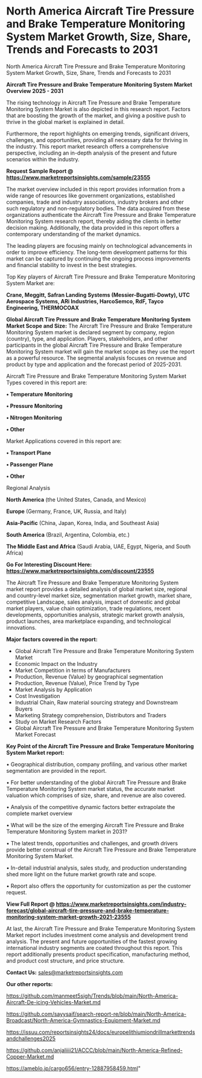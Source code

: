 # North America Aircraft Tire Pressure and Brake Temperature Monitoring System Market Growth, Size, Share, Trends and Forecasts to 2031
North America Aircraft Tire Pressure and Brake Temperature Monitoring System Market Growth, Size, Share, Trends and Forecasts to 2031

<Strong> Aircraft Tire Pressure and Brake Temperature Monitoring System Market Overview 2025 - 2031</strong>

The rising technology in Aircraft Tire Pressure and Brake Temperature Monitoring System Market is also depicted in this research report. Factors that are boosting the growth of the market, and giving a positive push to thrive in the global market is explained in detail.

Furthermore, the report highlights on emerging trends, significant drivers, challenges, and opportunities, providing all necessary data for thriving in the industry. This report market research offers a comprehensive perspective, including an in-depth analysis of the present and future scenarios within the industry.

<strong>Request Sample Report @ <a href=https://www.marketreportsinsights.com/sample/23555>https://www.marketreportsinsights.com/sample/23555</a></strong>

The market overview included in this report provides information from a wide range of resources like government organizations, established companies, trade and industry associations, industry brokers and other such regulatory and non-regulatory bodies. The data acquired from these organizations authenticate the Aircraft Tire Pressure and Brake Temperature Monitoring System research report, thereby aiding the clients in better decision making. Additionally, the data provided in this report offers a contemporary understanding of the market dynamics.

The leading players are focusing mainly on technological advancements in order to improve efficiency. The long-term development patterns for this market can be captured by continuing the ongoing process improvements and financial stability to invest in the best strategies.

Top Key players of Aircraft Tire Pressure and Brake Temperature Monitoring System Market are:

<strong>Crane, Meggitt, Safran Landing Systems (Messier-Bugatti-Dowty), UTC Aerospace Systems, ARi Industries, HarcoSemco, RdF, Tayco Engineering, THERMOCOAX</strong>

<strong><b>Global Aircraft Tire Pressure and Brake Temperature Monitoring System Market Scope and Size:</b></strong>
The Aircraft Tire Pressure and Brake Temperature Monitoring System market is declared segment by company, region (country), type, and application. Players, stakeholders, and other participants in the global Aircraft Tire Pressure and Brake Temperature Monitoring System market will gain the market scope as they use the report as a powerful resource. The segmental analysis focuses on revenue and product by type and application and the forecast period of 2025-2031.

Aircraft Tire Pressure and Brake Temperature Monitoring System Market Types covered in this report are:

<strong>• Temperature Monitoring

• Pressure Monitoring

• Nitrogen Monitoring

• Other</strong>

Market Applications covered in this report are:

<strong>• Transport Plane

• Passenger Plane

• Other</strong> 

Regional Analysis

<strong>North America</strong> (the United States, Canada, and Mexico)

<strong>Europe</strong> (Germany, France, UK, Russia, and Italy)

<strong>Asia-Pacific</strong> (China, Japan, Korea, India, and Southeast Asia)

<strong>South America</strong> (Brazil, Argentina, Colombia, etc.)

<strong>The Middle East and Africa</strong> (Saudi Arabia, UAE, Egypt, Nigeria, and South Africa)

<strong>Go For Interesting Discount Here: <a href=https://www.marketreportsinsights.com/discount/23555>https://www.marketreportsinsights.com/discount/23555</a></strong>

The Aircraft Tire Pressure and Brake Temperature Monitoring System market report provides a detailed analysis of global market size, regional and country-level market size, segmentation market growth, market share, competitive Landscape, sales analysis, impact of domestic and global market players, value chain optimization, trade regulations, recent developments, opportunities analysis, strategic market growth analysis, product launches, area marketplace expanding, and technological innovations.

<strong><b>Major factors covered in the report:</b></strong>
<ul>
  <li>Global Aircraft Tire Pressure and Brake Temperature Monitoring System Market </li>
  <li>Economic Impact on the Industry</li>
  <li>Market Competition in terms of Manufacturers</li>
  <li>Production, Revenue (Value) by geographical segmentation</li>
  <li>Production, Revenue (Value), Price Trend by Type</li>
  <li>Market Analysis by Application</li>
  <li>Cost Investigation</li>
  <li>Industrial Chain, Raw material sourcing strategy and Downstream Buyers</li>
  <li>Marketing Strategy comprehension, Distributors and Traders</li>
  <li>Study on Market Research Factors</li>
  <li>Global Aircraft Tire Pressure and Brake Temperature Monitoring System Market Forecast</li>
</ul>

<strong><b>Key Point of the Aircraft Tire Pressure and Brake Temperature Monitoring System Market report:</b></strong>

• Geographical distribution, company profiling, and various other market segmentation are provided in the report.

• For better understanding of the global Aircraft Tire Pressure and Brake Temperature Monitoring System market status, the accurate market valuation which comprises of size, share, and revenue are also covered.

• Analysis of the competitive dynamic factors better extrapolate the complete market overview

• What will be the size of the emerging Aircraft Tire Pressure and Brake Temperature Monitoring System market in 2031?

• The latest trends, opportunities and challenges, and growth drivers provide better construal of the Aircraft Tire Pressure and Brake Temperature Monitoring System Market.

• In-detail industrial analysis, sales study, and production understanding shed more light on the future market growth rate and scope.

• Report also offers the opportunity for customization as per the customer request.

<strong><b>View Full Report @ <a href=https://www.marketreportsinsights.com/industry-forecast/global-aircraft-tire-pressure-and-brake-temperature-monitoring-system-market-growth-2021-23555>https://www.marketreportsinsights.com/industry-forecast/global-aircraft-tire-pressure-and-brake-temperature-monitoring-system-market-growth-2021-23555</a></b></strong>


At last, the Aircraft Tire Pressure and Brake Temperature Monitoring System Market report includes investment come analysis and development trend analysis. The present and future opportunities of the fastest growing international industry segments are coated throughout this report. This report additionally presents product specification, manufacturing method, and product cost structure, and price structure.

<strong>Contact Us:</strong>
sales@marketreportsinsights.com

<strong>Our other reports:</strong>

<a href=https://github.com/manmeet5sigh/Trends/blob/main/North-America-Aircraft-De-icing-Vehicles-Market.md>https://github.com/manmeet5sigh/Trends/blob/main/North-America-Aircraft-De-icing-Vehicles-Market.md</a>

<a href=https://github.com/sayysaif/search-report-re/blob/main/North-America-Broadcast/North-America-Gymnastics-Equipment-Market.md>https://github.com/sayysaif/search-report-re/blob/main/North-America-Broadcast/North-America-Gymnastics-Equipment-Market.md</a>

<a href=https://issuu.com/reportsinsights24/docs/europelithiumiondrillmarkettrendsandchallenges2025>https://issuu.com/reportsinsights24/docs/europelithiumiondrillmarkettrendsandchallenges2025</a>

<a href=https://github.com/anjaliiii21/ACCC/blob/main/North-America-Refined-Copper-Market.md>https://github.com/anjaliiii21/ACCC/blob/main/North-America-Refined-Copper-Market.md</a>

<a href=https://ameblo.jp/cargo656/entry-12887958459.html>https://ameblo.jp/cargo656/entry-12887958459.html</a>"
